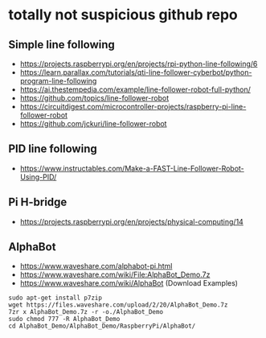# totally not suspicious github repo

## Simple line following
- https://projects.raspberrypi.org/en/projects/rpi-python-line-following/6
- https://learn.parallax.com/tutorials/qti-line-follower-cyberbot/python-program-line-following
- https://ai.thestempedia.com/example/line-follower-robot-full-python/
- https://github.com/topics/line-follower-robot
- https://circuitdigest.com/microcontroller-projects/raspberry-pi-line-follower-robot
- https://github.com/jckuri/line-follower-robot

## PID line following
- https://www.instructables.com/Make-a-FAST-Line-Follower-Robot-Using-PID/

## Pi H-bridge
- https://projects.raspberrypi.org/en/projects/physical-computing/14

## AlphaBot
- https://www.waveshare.com/alphabot-pi.html
- https://www.waveshare.com/wiki/File:AlphaBot_Demo.7z
- https://www.waveshare.com/wiki/AlphaBot (Download Examples)

```shell
sudo apt-get install p7zip
wget https://files.waveshare.com/upload/2/20/AlphaBot_Demo.7z
7zr x AlphaBot_Demo.7z -r -o./AlphaBot_Demo
sudo chmod 777 -R AlphaBot_Demo
cd AlphaBot_Demo/AlphaBot_Demo/RaspberryPi/AlphaBot/
```
